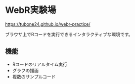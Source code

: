 # WebR実験場

https://tubone24.github.io/webr-practice/

ブラウザ上でRコードを実行できるインタラクティブな環境です。

## 機能

- Rコードのリアルタイム実行
- グラフの描画
- 複数のサンプルコード

